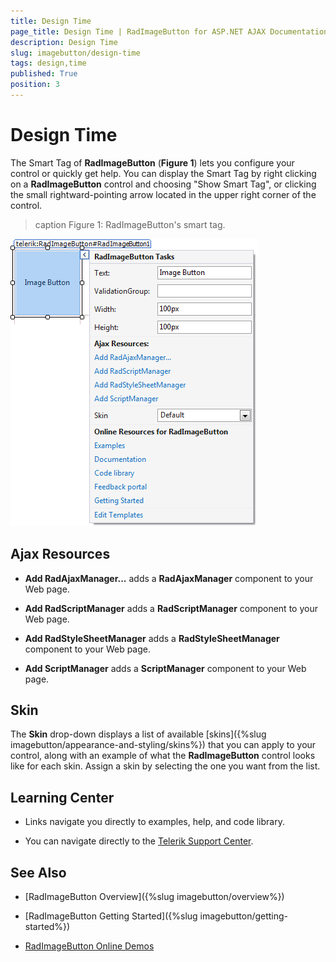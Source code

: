 ```yaml
---
title: Design Time
page_title: Design Time | RadImageButton for ASP.NET AJAX Documentation
description: Design Time
slug: imagebutton/design-time
tags: design,time
published: True
position: 3
---
```


# Design Time

The Smart Tag of **RadImageButton** (**Figure 1**) lets you configure your control or quickly get help. You can display the Smart Tag by right clicking on a **RadImageButton** control and choosing "Show Smart Tag", or clicking the small rightward-pointing arrow located in the upper right corner of the control.

>caption Figure 1: RadImageButton's smart tag.

![button-smart-tag](images/imagebutton-smart-tag.png)

## Ajax Resources

* **Add RadAjaxManager...** adds a **RadAjaxManager** component to your Web page.

* **Add RadScriptManager** adds a **RadScriptManager** component to your Web page.

* **Add RadStyleSheetManager** adds a **RadStyleSheetManager** component to your Web page.

* **Add ScriptManager** adds a **ScriptManager** component to your Web page.

## Skin

The **Skin** drop-down displays a list of available [skins]({%slug imagebutton/appearance-and-styling/skins%}) that you can apply to your control, along with an example of what the **RadImageButton** control looks like for each skin. Assign a skin by selecting the one you want from the list.

## Learning Center

* Links navigate you directly to examples, help, and code library.

* You can navigate directly to the [Telerik Support Center](http://www.telerik.com/support/home.aspx).

## See Also

 * [RadImageButton Overview]({%slug imagebutton/overview%})
 
 * [RadImageButton Getting Started]({%slug imagebutton/getting-started%})
 
 * [RadImageButton Online Demos](http://demos.telerik.com/aspnet-ajax/imagebutton/examples/overview/defaultcs.aspx)

